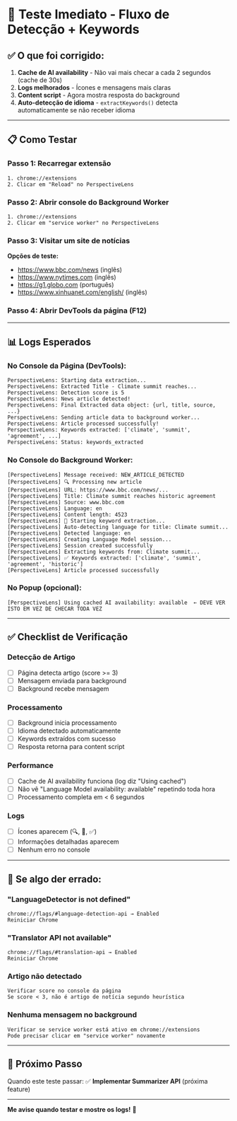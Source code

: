 # 🧪 Teste Imediato - Fluxo de Detecção + Keywords

## ✅ O que foi corrigido:

1. **Cache de AI availability** - Não vai mais checar a cada 2 segundos (cache de 30s)
2. **Logs melhorados** - Ícones e mensagens mais claras
3. **Content script** - Agora mostra resposta do background
4. **Auto-detecção de idioma** - `extractKeywords()` detecta automaticamente se não receber idioma

---

## 📋 Como Testar

### Passo 1: Recarregar extensão
```
1. chrome://extensions
2. Clicar em "Reload" no PerspectiveLens
```

### Passo 2: Abrir console do Background Worker
```
1. chrome://extensions
2. Clicar em "service worker" no PerspectiveLens
```

### Passo 3: Visitar um site de notícias

**Opções de teste:**
- https://www.bbc.com/news (inglês)
- https://www.nytimes.com (inglês)
- https://g1.globo.com (português)
- https://www.xinhuanet.com/english/ (inglês)

### Passo 4: Abrir DevTools da página (F12)

---

## 📊 Logs Esperados

### No Console da Página (DevTools):
```
PerspectiveLens: Starting data extraction...
PerspectiveLens: Extracted Title - Climate summit reaches...
PerspectiveLens: Detection score is 5
PerspectiveLens: News article detected!
PerspectiveLens: Final Extracted data object: {url, title, source, ...}
PerspectiveLens: Sending article data to background worker...
PerspectiveLens: Article processed successfully!
PerspectiveLens: Keywords extracted: ['climate', 'summit', 'agreement', ...]
PerspectiveLens: Status: keywords_extracted
```

### No Console do Background Worker:
```
[PerspectiveLens] Message received: NEW_ARTICLE_DETECTED
[PerspectiveLens] 🔍 Processing new article
[PerspectiveLens] URL: https://www.bbc.com/news/...
[PerspectiveLens] Title: Climate summit reaches historic agreement
[PerspectiveLens] Source: www.bbc.com
[PerspectiveLens] Language: en
[PerspectiveLens] Content length: 4523
[PerspectiveLens] 📝 Starting keyword extraction...
[PerspectiveLens] Auto-detecting language for title: Climate summit...
[PerspectiveLens] Detected language: en
[PerspectiveLens] Creating Language Model session...
[PerspectiveLens] Session created successfully
[PerspectiveLens] Extracting keywords from: Climate summit...
[PerspectiveLens] ✅ Keywords extracted: ['climate', 'summit', 'agreement', 'historic']
[PerspectiveLens] Article processed successfully
```

### No Popup (opcional):
```
[PerspectiveLens] Using cached AI availability: available  ← DEVE VER ISTO EM VEZ DE CHECAR TODA VEZ
```

---

## ✅ Checklist de Verificação

### Detecção de Artigo
- [ ] Página detecta artigo (score >= 3)
- [ ] Mensagem enviada para background
- [ ] Background recebe mensagem

### Processamento
- [ ] Background inicia processamento
- [ ] Idioma detectado automaticamente
- [ ] Keywords extraídos com sucesso
- [ ] Resposta retorna para content script

### Performance
- [ ] Cache de AI availability funciona (log diz "Using cached")
- [ ] Não vê "Language Model availability: available" repetindo toda hora
- [ ] Processamento completa em < 6 segundos

### Logs
- [ ] Ícones aparecem (🔍, 📝, ✅)
- [ ] Informações detalhadas aparecem
- [ ] Nenhum erro no console

---

## 🐛 Se algo der errado:

### "LanguageDetector is not defined"
```
chrome://flags/#language-detection-api → Enabled
Reiniciar Chrome
```

### "Translator API not available"
```
chrome://flags/#translation-api → Enabled
Reiniciar Chrome
```

### Artigo não detectado
```
Verificar score no console da página
Se score < 3, não é artigo de notícia segundo heurística
```

### Nenhuma mensagem no background
```
Verificar se service worker está ativo em chrome://extensions
Pode precisar clicar em "service worker" novamente
```

---

## 🎯 Próximo Passo

Quando este teste passar:
✅ **Implementar Summarizer API** (próxima feature)

---

**Me avise quando testar e mostre os logs!** 🚀

